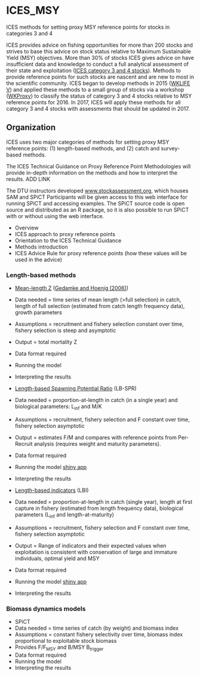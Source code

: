 # ICES_MSY
ICES methods for setting proxy MSY reference points for stocks in categories 3 and 4

ICES provides advice on fishing opportunities for more than 200 stocks and strives to base this advice on stock status relative to Maximum Sustainable Yield (MSY) objectives. More than 30% of stocks ICES gives advice on have insufficient data and knowledge to conduct a full analytical assessment of their state and exploitation ([ICES category 3 and 4 stocks](http://www.ices.dk/sites/pub/Publication%20Reports/Expert%20Group%20Report/acom/2012/ADHOC/DLS%20Guidance%20Report%202012.pdf)). Methods to provide reference points for such stocks are nascent and are new to most in the scientific community. ICES began to develop methods in 2015 ([WKLIFE V](http://ices.dk/sites/pub/Publication%20Reports/Expert%20Group%20Report/acom/2015/WKLIFEV/wklifeV_2015.pdf)) and applied these methods to a small group of stocks via a workshop ([WKProxy](http://www.ices.dk/sites/pub/Publication%20Reports/Expert%20Group%20Report/acom/2015/WKProxy/01%20WKProxy%20Report.pdf)) to classify the status of category 3 and 4 stocks relative to MSY reference points for 2016. In 2017, ICES will apply these methods for all category 3 and 4 stocks with assessments that should be updated in 2017.

## Organization
ICES uses two major categories of methods for setting proxy MSY reference points: (1) length-based methods, and (2) catch and survey-based methods.

The ICES Technical Guidance on Proxy Reference Point Methodologies will provide in-depth information on the methods and how to interpret the results. ADD LINK

The DTU instructors developed www.stockassessment.org, which houses SAM and SPiCT 
Participants will be given access to this web interface for running SPiCT and accessing examples. The SPiCT source code is open source and distributed as an R package, so it is also possible to run SPiCT with or without using the web interface.


*	Overview
 *	ICES approach to proxy reference points
 *	Orientation to the ICES Technical Guidance
 *	Methods introduction
 *	ICES Advice Rule for proxy reference points (how these values will be used in the advice)

###	Length-based methods

*	[Mean-length Z](https://raw.githubusercontent.com/ices-tools-dev/ICES_MSY/master/R/mean-length_Z.R) ([Gedamke and Hoenig (2006)](http://www.vims.edu/people/hoenig_jm/pubs/Gedamke_and_Hoenig_length_based_Z.pdf))
 *	Data needed = time series of mean length (>full selection) in catch, length of full selection (estimated from catch length frequency data), growth parameters
 *	Assumptions = recruitment and fishery selection constant over time, fishery selection is steep and asymptotic
 *	Output = total mortality Z
 *	Data format required
 *	Running the model
 *	Interpreting the results

*	[Length-based Spawning Potential Ratio](https://raw.githubusercontent.com/ices-tools-dev/ICES_MSY/master/R/LB-SPR_functions.R)  (LB-SPR)
 *	Data needed = proportion-at-length in catch (in a single year) and biological parameters: L<sub>inf</sub> and M/K
 *	Assumptions = recruitment, fishery selection and F constant over time, fishery selection asymptotic
 *	Output = estimates F/M and compares with reference points from Per-Recruit analysis (requires weight and maturity parameters). 
 *	Data format required
 *	Running the model [shiny app](http://barefootecologist.com.au/lbspr)
 *	Interpreting the results

*	[Length-based indicators](https://raw.githubusercontent.com/ices-tools-dev/ICES_MSY/master/R/LBindicators.R) (LBI)
 *	Data needed = proportion-at-length in catch (single year), length at first capture in fishery (estimated from length frequency data), biological parameters (L<sub>inf</sub> and length-at-maturity)
 *	Assumptions = recruitment, fishery selection and F constant over time, fishery selection asymptotic
 *	Output = Range of indicators and their expected values when exploitation is consistent with conservation of large and immature individuals, optimal yield and MSY
 *	Data format required
 *	Running the model [shiny app](https://scott.shinyapps.io/LBIndicator_shiny/)
 *	Interpreting the results


###	Biomass dynamics models

*	SPiCT
 *	Data needed = time series of catch (by weight) and biomass index
 *	Assumptions = constant fishery selectivity over time, biomass index proportional to exploitable stock biomass
 *	Provides F/F<sub>MSY</sub> and B/MSY B<sub>trigger</sub>
 *	Data format required
 *	Running the model
 *	Interpreting the results
